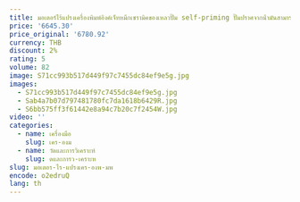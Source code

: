 ```yaml
---
title: มอเตอร์ไร้แปรงเครื่องพิมพ์อิงค์เจ็ทหมึกเซรามิคของเหลวปั๊ม self-priming ปั๊มปราศจากน้ํามันสามารถเปลี่ยน KNF-NF60 series
price: '6645.30'
price_original: '6780.92'
currency: THB
discount: 2%
rating: 5
volume: 82
image: S71cc993b517d449f97c7455dc84ef9e5g.jpg
images:
  - S71cc993b517d449f97c7455dc84ef9e5g.jpg
  - Sab4a7b07d797481780fc7da1618b6429R.jpg
  - S6bb575ff3f61442e8a94c7b20c7f2454W.jpg
video: ''
categories:
  - name: เครื่องมือ
    slug: เคร-องม
  - name: วัดและการวิเคราะห์
    slug: ดและการว-เคราะห
slug: มอเตอร-ไร-แปรงเคร-องพ-มพ
encode: o2edruQ
lang: th
---
```

  